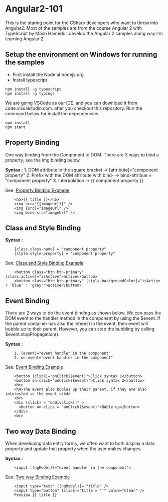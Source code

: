 # Angular2-101

This is the staring point for the CSharp developers who want to throw into Angular2.  Most of the samples are from the course Angular 2 with TypeScript by Mosh Hamedi.
I develop  the Angular 2 samples along way I'm learning Angular 2.

## Setup the environment on Windows for running the samples
- First install the Node at nodejs.org
- Install typescript 

```
npm install -g typescript
npm install -g typings
```

We are going VSCode as our IDE, and you can download it from  code.visualstudio.com. 
after you checkout this repository. Run the command below for install the dependencies

```
npm install
npm start
```

## Property Binding

   One way binding from the Component to DOM. There are 3 ways to bind a property, see the img binding below.  
   
   **Syntax :**
        1.  DOM attribute in the square bracket      -> [attribute]="component property"
        2.  Prefix with the DOM attribute with bind- -> bind-attribue = "component property"
        3.  Interpolation                            -> {{ component property }} 
 
See: [Property Binding Example](https://github.com/dacho68/Angular2-101/blob/master/app/propertyBindingTutorial.component.ts)  
``` html5
    <h5>{{ title }}</h5>
    <img src="{{imageUrl}}" />
    <img [src]="imageUrl" />
    <img bind-src="imageUrl" />
```

## Class and Style Binding
  **Syntax :** 
   
        [class.class-name] = "component property"
        [style.style-property] = "component property"    
    
See: [Class and Style Binding Example](https://github.com/dacho68/Angular2-101/blob/master/app/classBindingTutorial.component.ts)     

``` html5
    <button class="btn btn-primary" [class.active]="isActive">active</button>
    <button class="btn btn-primary" [style.backgroundColor]="isActive ? 'blue' : 'gray'">active</button>
```

## Event Binding

   There are 2 ways to do the event binding as shown below. We can pass the DOM event to the handler method in the component by using the $event.
   If the parent container has also the interest in the event, then event will bubble up to their parent. However, you can stop the 
   bubbling by calling  $event.stopPropagation().
    
   **Syntax :** 
  
        1. (event)="event handler in the component"
        2. on-event="event handler in the component"
    

See: [Event Binding Example](https://github.com/dacho68/Angular2-101/blob/master/app/eventBindingTutorial.component.ts)

``` html5
    <button (click)="onClick($event)">Click syntax 1</button> 
    <button on-click="onClick($event)">Click syntax 2</button>          
    <br>
    <h4>The event also bubles up their parent. if they are also interested in the event </h4>  
    <br>         
    <div (click) = "onDivClick()" >
      <button on-click = "onClick($event)">Buble up</button>
    </div>
    <br>

```

## Two way Data Binding

   When developing data entry forms, we often want to both display a data property and update that property when the user makes changes.
   
   **Syntax :**
   
        <input [(ngModel)]="event handler in the component">
   
See: [Two way Binding Example](https://github.com/dacho68/Angular2-101/blob/master/app/twoWayBindingTutorial.component.ts)
   
``` html5   
    <input type="text" [(ngModel)]= "title" />
    <input type="button" (click)="title = ''" value="Clear" />
    Preview {{ title }}
```   


    